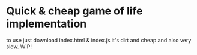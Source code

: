 # Quick & cheap game of life implementation

to use just download index.html & index.js it's dirt and cheap and also very slow.
WIP!
